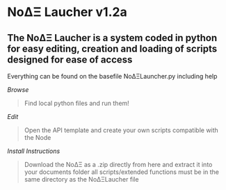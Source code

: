 # NoΔΞ Laucher v1.2a

## The NoΔΞ Laucher is a system coded in python for easy editing, creation and loading of scripts designed for ease of access

Everything can be found on the basefile NoΔΞLauncher.py including help

_Browse_

> Find local python files and run them!

_Edit_

> Open the API template and create your own scripts compatible with the Node


_Install Instructions_

> Download the NoΔΞ as a .zip directly from here and extract it into your documents folder
> all scripts/extended functions must be in the same directory as the NoΔΞLaucher file
